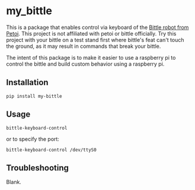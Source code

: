 # my_bittle

This is a package that enables control via keyboard of
the [Bittle robot from Petoi](https://www.petoi.com/pages/bittle-open-source-bionic-robot-dog). This project is not
affiliated with petoi or bittle officially. Try this project with your bittle on a test stand first where bittle's feat
can't touch the ground, as it may result in commands that break your bittle.

The intent of this package is to make it easier to use a raspberry pi to control the bittle and build custom behavior
using a raspberry pi.

## Installation

```
pip install my-bittle
```

## Usage

```
bittle-keyboard-control
```

or to specify the port:

```
bittle-keyboard-control /dev/ttyS0
```

## Troubleshooting

Blank.